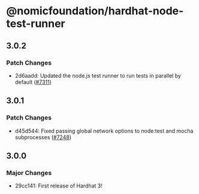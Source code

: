 # @nomicfoundation/hardhat-node-test-runner

## 3.0.2

### Patch Changes

- 2d6aadd: Updated the node.js test runner to run tests in parallel by default ([#7311](https://github.com/NomicFoundation/hardhat/issues/7311))

## 3.0.1

### Patch Changes

- d45d544: Fixed passing global network options to node:test and mocha subprocesses ([#7248](https://github.com/NomicFoundation/hardhat/issues/7248))

## 3.0.0

### Major Changes

- 29cc141: First release of Hardhat 3!
